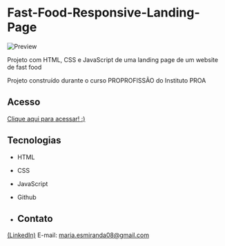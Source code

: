 # Fast-Food-Responsive-Landing-Page
![Preview](https://github.com/MaduSales/Fast-Food-Responsive-Landing-Page/assets/166547195/0e7b955f-9f46-45b3-afad-ef3cb4939e6d)

Projeto com HTML, CSS e JavaScript de uma landing page de um website de fast food

Projeto construído durante o curso PROPROFISSÃO do Instituto PROA


## Acesso

[Clique aqui para acessar! :)](https://madusales.github.io/Fast-Food-Responsive-Landing-Page/)

## Tecnologias
- HTML
- CSS
- JavaScript
- Github

- ## Contato
[(LinkedIn)](www.linkedin.com/in/maria-eduarda-de-sales-78a04221b)
E-mail: maria.esmiranda08@gmail.com

